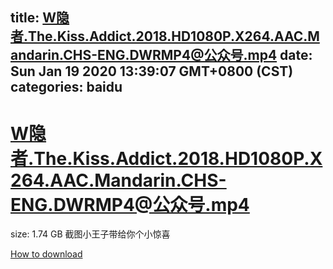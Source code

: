 
title: W隐者.The.Kiss.Addict.2018.HD1080P.X264.AAC.Mandarin.CHS-ENG.DWRMP4@公众号.mp4
date: Sun Jan 19 2020 13:39:07 GMT+0800 (CST)    
categories: baidu
---

# W隐者.The.Kiss.Addict.2018.HD1080P.X264.AAC.Mandarin.CHS-ENG.DWRMP4@公众号.mp4
size: 1.74 GB
 截图小王子带给你个小惊喜
 

[How to download](https://bpcam.bemobtrk.com/go/2ceec3aa-1ca2-46d6-b9ff-aaa5c184517c?jno=4151)